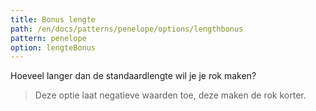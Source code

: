 ```yaml
---
title: Bonus lengte
path: /en/docs/patterns/penelope/options/lengthbonus
pattern: penelope
option: lengteBonus
---
```


Hoeveel langer dan de standaardlengte wil je je rok maken?

> Deze optie laat negatieve waarden toe, deze maken de rok korter.